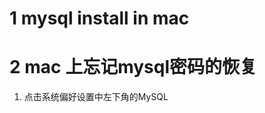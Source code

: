 # 1 mysql install in mac
# 2 mac 上忘记mysql密码的恢复
1. 点击系统偏好设置中左下角的MySQL
<!--stackedit_data:
eyJoaXN0b3J5IjpbNDkwNTI2NDkyXX0=
-->